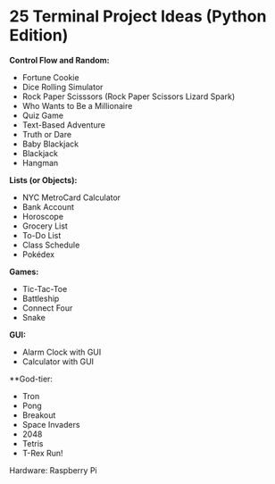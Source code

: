 # 25 Terminal Project Ideas (Python Edition)

**Control Flow and Random:**

- Fortune Cookie
- Dice Rolling Simulator
- Rock Paper Scisssors (Rock Paper Scissors Lizard Spark)
- Who Wants to Be a Millionaire
- Quiz Game
- Text-Based Adventure
- Truth or Dare
- Baby Blackjack
- Blackjack
- Hangman

**Lists (or Objects):**

- NYC MetroCard Calculator
- Bank Account
- Horoscope
- Grocery List
- To-Do List
- Class Schedule
- Pokédex

**Games:**

- Tic-Tac-Toe
- Battleship
- Connect Four
- Snake

**GUI:**

- Alarm Clock with GUI
- Calculator with GUI

**God-tier:

- Tron
- Pong
- Breakout
- Space Invaders
- 2048
- Tetris
- T-Rex Run!

Hardware: Raspberry Pi


